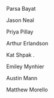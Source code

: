 Parsa Bayat

Jason Neal

Priya Pillay

Arthur Erlandson

Kat Shpak .

Emiley Mynhier

Austin Mann

Matthew Morello
